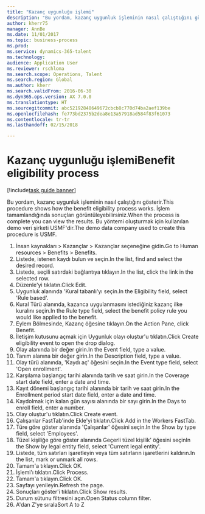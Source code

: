 ```yaml
--- 
title: "Kazanç uygunluğu işlemi"
description: "Bu yordam, kazanç uygunluk işleminin nasıl çalıştığını gösterir."
author: kherr75
manager: AnnBe
ms.date: 11/01/2017
ms.topic: business-process
ms.prod: 
ms.service: dynamics-365-talent
ms.technology: 
audience: Application User
ms.reviewer: rschloma
ms.search.scope: Operations, Talent
ms.search.region: Global
ms.author: kherr
ms.search.validFrom: 2016-06-30
ms.dyn365.ops.version: AX 7.0.0
ms.translationtype: HT
ms.sourcegitcommit: abc52192848649672cbcb8c770d74ba2aef139be
ms.openlocfilehash: fe773bd2375b2dea8e13a57918ad584f83f61073
ms.contentlocale: tr-tr
ms.lasthandoff: 02/15/2018

---
```

# <a name="benefit-eligibility-process"></a><span data-ttu-id="192d9-103">Kazanç uygunluğu işlemi</span><span class="sxs-lookup"><span data-stu-id="192d9-103">Benefit eligibility process</span></span>

[!include[task guide banner](../../includes/task-guide-banner.md)]

<span data-ttu-id="192d9-104">Bu yordam, kazanç uygunluk işleminin nasıl çalıştığını gösterir.</span><span class="sxs-lookup"><span data-stu-id="192d9-104">This procedure shows how the benefit eligibility process works.</span></span> <span data-ttu-id="192d9-105">İşlem tamamlandığında sonuçları görüntüleyebilirsiniz.</span><span class="sxs-lookup"><span data-stu-id="192d9-105">When the process is complete you can view the results.</span></span> <span data-ttu-id="192d9-106">Bu yöntemi oluşturmak için kullanılan demo veri şirketi USMF'dir.</span><span class="sxs-lookup"><span data-stu-id="192d9-106">The demo data company used to create this procedure is USMF.</span></span>

1. <span data-ttu-id="192d9-107">İnsan kaynakları > Kazançlar > Kazançlar seçeneğine gidin.</span><span class="sxs-lookup"><span data-stu-id="192d9-107">Go to Human resources > Benefits > Benefits.</span></span>
2. <span data-ttu-id="192d9-108">Listede, istenen kaydı bulun ve seçin.</span><span class="sxs-lookup"><span data-stu-id="192d9-108">In the list, find and select the desired record.</span></span>
3. <span data-ttu-id="192d9-109">Listede, seçili satırdaki bağlantıya tıklayın.</span><span class="sxs-lookup"><span data-stu-id="192d9-109">In the list, click the link in the selected row.</span></span>
4. <span data-ttu-id="192d9-110">Düzenle'yi tıklatın.</span><span class="sxs-lookup"><span data-stu-id="192d9-110">Click Edit.</span></span>
5. <span data-ttu-id="192d9-111">Uygunluk alanında 'Kural tabanlı'yı seçin.</span><span class="sxs-lookup"><span data-stu-id="192d9-111">In the Eligibility field, select 'Rule based'.</span></span>
6. <span data-ttu-id="192d9-112">Kural Türü alanında, kazanca uygulanmasını istediğiniz kazanç ilke kuralını seçin.</span><span class="sxs-lookup"><span data-stu-id="192d9-112">In the Rule type field, select the benefit policy rule you would like applied to the benefit.</span></span>
7. <span data-ttu-id="192d9-113">Eylem Bölmesinde, Kazanç öğesine tıklayın.</span><span class="sxs-lookup"><span data-stu-id="192d9-113">On the Action Pane, click Benefit.</span></span>
8. <span data-ttu-id="192d9-114">İletişim kutusunu açmak için Uygunluk olayı oluştur'u tıklatın.</span><span class="sxs-lookup"><span data-stu-id="192d9-114">Click Create eligibility event to open the drop dialog.</span></span>
9. <span data-ttu-id="192d9-115">Olay alanında bir değer girin.</span><span class="sxs-lookup"><span data-stu-id="192d9-115">In the Event field, type a value.</span></span>
10. <span data-ttu-id="192d9-116">Tanım alanına bir değer girin.</span><span class="sxs-lookup"><span data-stu-id="192d9-116">In the Description field, type a value.</span></span>
11. <span data-ttu-id="192d9-117">Olay türü alanında, 'Kaydı aç' öğesini seçin.</span><span class="sxs-lookup"><span data-stu-id="192d9-117">In the Event type field, select 'Open enrollment'.</span></span>
12. <span data-ttu-id="192d9-118">Karşılama başlangıç tarihi alanında tarih ve saat girin.</span><span class="sxs-lookup"><span data-stu-id="192d9-118">In the Coverage start date field, enter a date and time.</span></span>
13. <span data-ttu-id="192d9-119">Kayıt dönemi başlangıç tarihi alanında bir tarih ve saat girin.</span><span class="sxs-lookup"><span data-stu-id="192d9-119">In the Enrollment period start date field, enter a date and time.</span></span>
14. <span data-ttu-id="192d9-120">Kaydolmak için kalan gün sayısı alanında bir sayı girin.</span><span class="sxs-lookup"><span data-stu-id="192d9-120">In the Days to enroll field, enter a number.</span></span>
15. <span data-ttu-id="192d9-121">Olay oluştur'u tıklatın.</span><span class="sxs-lookup"><span data-stu-id="192d9-121">Click Create event.</span></span>
16. <span data-ttu-id="192d9-122">Çalışanlar FastTab'inde Ekle'yi tıklatın.</span><span class="sxs-lookup"><span data-stu-id="192d9-122">Click Add in the Workers FastTab.</span></span>
17. <span data-ttu-id="192d9-123">Türe göre göster alanında 'Çalışanlar' öğesini seçin.</span><span class="sxs-lookup"><span data-stu-id="192d9-123">In the Show by type field, select 'Employees'.</span></span>
18. <span data-ttu-id="192d9-124">Tüzel kişiliğe göre göster alanında Geçerli tüzel kişilik' öğesini seçin</span><span class="sxs-lookup"><span data-stu-id="192d9-124">In the Show by legal entity field, select 'Current legal entity'.</span></span>
19. <span data-ttu-id="192d9-125">Listede, tüm satırları işaretleyin veya tüm satırların işaretlerini kaldırın.</span><span class="sxs-lookup"><span data-stu-id="192d9-125">In the list, mark or unmark all rows.</span></span>
20. <span data-ttu-id="192d9-126">Tamam'a tıklayın.</span><span class="sxs-lookup"><span data-stu-id="192d9-126">Click OK.</span></span>
21. <span data-ttu-id="192d9-127">İşlemi'ı tıklatın.</span><span class="sxs-lookup"><span data-stu-id="192d9-127">Click Process.</span></span>
22. <span data-ttu-id="192d9-128">Tamam'a tıklayın.</span><span class="sxs-lookup"><span data-stu-id="192d9-128">Click OK.</span></span>
23. <span data-ttu-id="192d9-129">Sayfayı yenileyin.</span><span class="sxs-lookup"><span data-stu-id="192d9-129">Refresh the page.</span></span>
24. <span data-ttu-id="192d9-130">Sonuçları göster'i tıklatın.</span><span class="sxs-lookup"><span data-stu-id="192d9-130">Click Show results.</span></span>
25. <span data-ttu-id="192d9-131">Durum sütunu filtresini açın.</span><span class="sxs-lookup"><span data-stu-id="192d9-131">Open Status column filter.</span></span>
26. <span data-ttu-id="192d9-132">A'dan Z'ye sırala</span><span class="sxs-lookup"><span data-stu-id="192d9-132">Sort A to Z</span></span>


